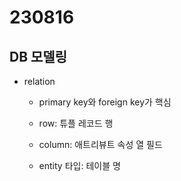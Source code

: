 ﻿# 230816

## DB 모델링

- relation
  - primary key와 foreign key가 핵심
  
  - row: 튜플 레코드 행
  - column: 애트리뷰트 속성 열 필드 
  - entity 타입: 테이블 명